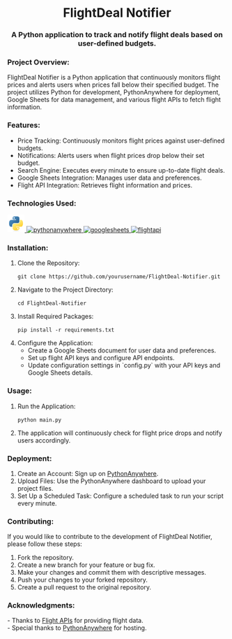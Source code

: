 <h1 align="center">FlightDeal Notifier</h1>
<h3 align="center">A Python application to track and notify flight deals based on user-defined budgets.</h3>
<h3 align="left">Project Overview:</h3>
<p align="left"> FlightDeal Notifier is a Python application that continuously monitors flight prices and alerts users
    when prices fall below their specified budget. The project utilizes Python for development, PythonAnywhere for
    deployment, Google Sheets for data management, and various flight APIs to fetch flight information. </p>
<h3 align="left">Features:</h3>
<ul>
    <li>Price Tracking: Continuously monitors flight prices against user-defined budgets.</li>
    <li>Notifications: Alerts users when flight prices drop below their set budget.</li>
    <li>Search Engine: Executes every minute to ensure up-to-date flight deals.</li>
    <li>Google Sheets Integration: Manages user data and preferences.</li>
    <li>Flight API Integration: Retrieves flight information and prices.</li>
</ul>
<h3 align="left">Technologies Used:</h3>
<p align="left"> <a href="https://www.python.org" target="_blank" rel="noreferrer"> <img
            src="https://raw.githubusercontent.com/devicons/devicon/master/icons/python/python-original.svg"
            alt="python" width="40" height="40" /> </a> <a href="https://www.pythonanywhere.com/" target="_blank"
        rel="noreferrer"> <img
            src="https://upload.wikimedia.org/wikipedia/commons/thumb/e/e8/PythonAnywhere_logo.svg/1200px-PythonAnywhere_logo.svg.png"
            alt="pythonanywhere" width="40" height="40" /> </a> <a href="https://developers.google.com/sheets"
        target="_blank" rel="noreferrer"> <img
            src="https://upload.wikimedia.org/wikipedia/commons/thumb/5/5f/Google_Sheets_logo.png/1200px-Google_Sheets_logo.png"
            alt="googlesheets" width="40" height="40" /> </a> <a href="https://www.flightapi.com/" target="_blank"
        rel="noreferrer"> <img src="https://example.com/flight-api-logo.png" alt="flightapi" width="40" height="40" />
    </a> </p>
<h3 align="left">Installation:</h3>
<ol>
    <li>Clone the Repository:
        <pre><code>git clone https://github.com/yourusername/FlightDeal-Notifier.git</code></pre>
    </li>
    <li>Navigate to the Project Directory:
        <pre><code>cd FlightDeal-Notifier</code></pre>
    </li>
    <li>Install Required Packages:
        <pre><code>pip install -r requirements.txt</code></pre>
    </li>
    <li>Configure the Application: <ul>
            <li>Create a Google Sheets document for user data and preferences.</li>
            <li>Set up flight API keys and configure API endpoints.</li>
            <li>Update configuration settings in `config.py` with your API keys and Google Sheets details.</li>
        </ul>
    </li>
</ol>
<h3 align="left">Usage:</h3>
<ol>
    <li>Run the Application:
        <pre><code>python main.py</code></pre>
    </li>
    <li>The application will continuously check for flight price drops and notify users accordingly.</li>
</ol>
<h3 align="left">Deployment:</h3>
<ol>
    <li>Create an Account: Sign up on <a href="https://www.pythonanywhere.com/" target="_blank"
            rel="noreferrer">PythonAnywhere</a>.</li>
    <li>Upload Files: Use the PythonAnywhere dashboard to upload your project files.</li>
    <li>Set Up a Scheduled Task: Configure a scheduled task to run your script every minute.</li>
</ol>
<h3 align="left">Contributing:</h3>
<p align="left"> If you would like to contribute to the development of FlightDeal Notifier, please follow these steps:
<ol>
    <li>Fork the repository.</li>
    <li>Create a new branch for your feature or bug fix.</li>
    <li>Make your changes and commit them with descriptive messages.</li>
    <li>Push your changes to your forked repository.</li>
    <li>Create a pull request to the original repository.</li>
</ol>
</p>
<h3 align="left">Acknowledgments:</h3>
<p align="left"> - Thanks to <a href="https://www.flightapi.com/" target="_blank" rel="noreferrer">Flight APIs</a> for
    providing flight data.<br> - Special thanks to <a href="https://www.pythonanywhere.com/" target="_blank"
        rel="noreferrer">PythonAnywhere</a> for hosting. </p>
